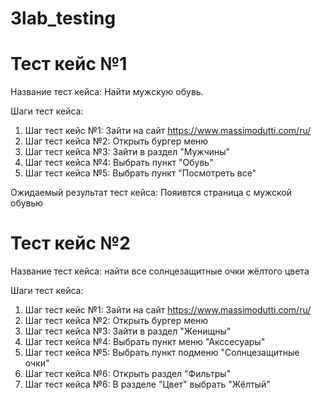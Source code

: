 # 3lab_testing

Тест кейс №1
=================

Название тест кейса: Найти мужскую обувь.

Шаги тест кейса:
1. Шаг тест кейс №1: Зайти на сайт https://www.massimodutti.com/ru/
2. Шаг тест кейса №2: Открыть бургер меню
3. Шаг тест кейса №3: Зайти в раздел "Мужчины"
4. Шаг тест кейса №4: Выбрать пункт "Обувь"
5. Шаг тест кейса №5: Выбрать пункт "Посмотреть все"

Ожидаемый результат тест кейса:
Пояивтся страница с мужской обувью

Тест кейс №2
=================

Название тест кейса: найти все солнцезащитные очки жёлтого цвета

Шаги тест кейса:
1. Шаг тест кейс №1: Зайти на сайт https://www.massimodutti.com/ru/
2. Шаг тест кейса №2: Открыть бургер меню
3. Шаг тест кейса №3: Зайти в раздел "Женищны"
4. Шаг тест кейса №4: Выбрать пункт меню "Акссесуары"
5. Шаг тест кейса №5: Выбрать пункт подменю "Солнцезащитные очки"
6. Шаг тест кейса №6: Открыть раздел "Фильтры"
7. Шаг тест кейса №6: В разделе "Цвет" выбрать "Жёлтый"



